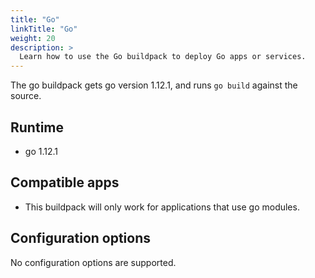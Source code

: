 ```yaml
---
title: "Go"
linkTitle: "Go"
weight: 20
description: >
  Learn how to use the Go buildpack to deploy Go apps or services.
---
```


The go buildpack gets go version 1.12.1, and runs `go build` against the source.

## Runtime

 * go 1.12.1

## Compatible apps

 * This buildpack will only work for applications that use go modules.

## Configuration options

No configuration options are supported.
